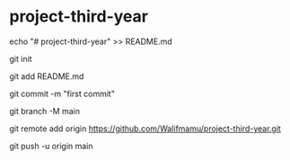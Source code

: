 # project-third-year
echo "# project-third-year" >> README.md

git init

git add README.md

git commit -m "first commit"

git branch -M main

git remote add origin https://github.com/Walifmamu/project-third-year.git

git push -u origin main
